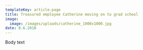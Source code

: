 ```yaml
---
templateKey: article-page
title: Treasured employee Catherine moving on to grad school
image:
  image: /images/uploads/catherine_1000x1000.jpg
date: 8.6.2018
---
```

Body text
